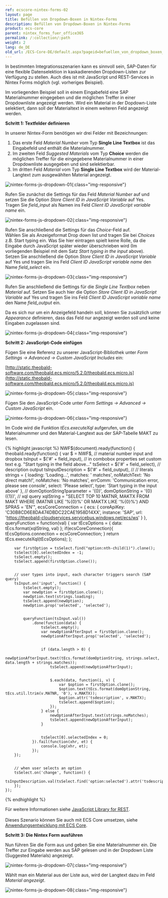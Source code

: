 ```yaml
---
ref: ecscore-nintex-forms-02
layout: page
title: Befüllen von Dropdown-Boxen in Nintex-Forms
description: Befüllen von Dropdown-Boxen in Nintex-Forms
product: ecs-core
parent: nintex_forms_fuer_office365
permalink: /:collection/:path
weight: 2
lang: de_DE
old_url: /ECS-Core-DE/default.aspx?pageid=befuellen_von_dropdown_boxen_in_nintex_forms
---
```


In bestimmten Integrationsszenarien kann es sinnvoll sein, SAP-Daten für eine flexible Datenselektion in kaskadierenden Dropdown-Listen zur Verfügung zu stellen. Auch dies ist mit JavaScript und REST-Services in Nintex Forms möglich (vgl. vorheriges Beispiel).

Im vorliegenden Beispiel soll in einem Eingabefeld eine SAP Materialnummer eingegeben und die möglichen Treffer in einer Dropdownliste angezeigt werden. Wird ein Material in der Dopdown-Liste selektiert, dann soll der Materialtext in einem weiteren Feld angezeigt werden. 

**Schritt 1: Textfelder definieren**

In unserer Nintex-Form benötigen wir drei Felder mit Bezeichnungen: 

1. Das erste Feld *Material Number* vom Typ **Single Line Textbox** ist das Eingabefeld und enthält die Materialnummer.
2. Im zweiten Feld *Suggested Materials* vom Typ **Choice** werden die möglichen Treffer für die eingegebene Materialnummer in einer Dropdownliste ausgegeben und sind selektierbar.
3. Im dritten Feld *Material* vom Typ **Single Line Textbox** wird der Material-Langtext zum ausgewählten Material angezeigt.

![nintex-forms-js-dropdown-01](/img/content/nintex-forms-js-dropdown-01.png){:class="img-responsive"}

Rufen Sie zunächst die Settings für das Feld *Material Number* auf und setzen Sie die Option *Store Client ID in JavaScript Variable* auf Yes. <br>
Tragen Sie *field_input* als Namen ins Feld *Client ID JavaScript variable name* ein.

![nintex-forms-js-dropdown-02](/img/content/nintex-forms-js-dropdown-02.png){:class="img-responsive"}

Rufen Sie anschließend die Settings für das *Choice*-Feld auf. <br>
Wählen Sie als Anzeigeformat Drop down list und tragen Sie bei *Choices* z.B. Start typing ein. Was Sie hier eintragen spielt keine Rolle, da die Eingabe durch JavaScript später wieder überschrieben wird (Im vorliegenden Beispiel mit dem Satz *Start typing in the input* above).  
Setzen Sie anschließend die Option *Store Client ID in JavaScript Variable* auf Yes und tragen Sie ins Feld *Client ID JavaScript variable name* den Name *field_select* ein.

![nintex-forms-js-dropdown-03](/img/content/nintex-forms-js-dropdown-03.png){:class="img-responsive"}

Rufen Sie anschließend die Settings für die *Single Line Textbox* neben *Material* auf. Setzen Sie auch hier die Option *Store Client ID in JavaScript Variable* auf Yes und tragen Sie ins Feld *Client ID JavaScript variable name* den Name *field_output* ein.   

Da es sich nur um ein Anzeigefeld handeln soll, können Sie zusätzlich unter *Appearance* definieren, dass das Feld nur angezeigt werden soll und keine Eingaben zugelassen sind.        

![nintex-forms-js-dropdown-04](/img/content/nintex-forms-js-dropdown-04.png){:class="img-responsive"}

**Schritt 2: JavaScript-Code einfügen**

Fügen Sie eine Referenz zu unserer JavaScript-Bibliothek unter *Form Settings -> Advanced -> Custom JavaScript Includes* ein:

[http://static.theobald-software.com/theobald.ecs.micro/5.2.0/theobald.ecs.micro.js](http://static.theobald-software.com/theobald.ecs.micro/5.2.0/theobald.ecs.micro.js)


![nintex-forms-js-dropdown-05](/img/content/nintex-forms-js-dropdown-05.png){:class="img-responsive"}

Fügen Sie den JavaScript-Code unter *Form Settings -> Advanced -> Custom JavaScript* ein.

![nintex-forms-js-dropdown-06](/img/content/nintex-forms-js-dropdown-06.png){:class="img-responsive"}

Im Code wird die Funktion *tEcs.executeXql* aufgerufen, um die Materialnummer und den Material-Langtext aus der SAP-Tabelle MAKT zu lesen.

{% highlight javascript %}
NWF$(document).ready(function() {
    theobald.ready(function() {
        var $ = NWF$,
            // material number input and dropbox
            tsInput = $('#' + field_input),
            // in combobox properties set custom text e.g. "Start typing in the field above..."
            tsSelect = $('#' + field_select),
            // description output
            tsInputDescription = $('#' + field_output),
            //
            // literals
            strings = {
                loading: 'Loading...',
                matches: ' matches',
                noMatchText: 'No direct match!',
                noMatches: 'No matches',
                errComm: 'Communication error, please see console',
                select: 'Please select',
                type: 'Start typing in the input above'
            },
            //
            domOptionString1parameter = '{0}',
            domOptionString = '{0} ({1})',
            // xql query
            xqlString = "SELECT TOP 10 MATNR, MAKTX FROM MAKT WHERE (MATNR LIKE '%{0}%' OR MAKTX LIKE '%{0}%') AND SPRAS = 'EN'",
            ecsCoreConnection = {
                ecs: {
                    coreApiKey: 'C30B8CD6E8DA474DBDC22CAE1958D14XX',
                    instance: 'SAP',
                    url: 'https://theobald-cloudservices.servicebus.windows.net/ecs/ws'
                }
            },
            queryFunction = function(val) {
                var tEcsOptions = {
                    data: tEcs.format(xqlString, val)
                };
                if(ecsCoreConnection){
                    tEcsOptions.connection = ecsCoreConnection;
                }
                return tEcs.executeXql(tEcsOptions);
            };
 
 
        var firstOption = tsSelect.find("option:nth-child(1)").clone();
        tsSelect[0].selectedIndex = -1;
        tsSelect.empty();
        tsSelect.append(firstOption.clone());
 
 
        // user types into input, each character triggers search (SAP query)
        tsInput.on('input', function() {
            tsSelect.empty();
            var newOption = firstOption.clone();
            newOption.text(strings.loading);
            tsSelect.append(newOption);
            newOption.prop('selected', 'selected');
 
 
            queryFunction(tsInput.val())
                .done(function(data) {
                    tsSelect.empty();
                    var newOptionAfterInput = firstOption.clone();
                    newOptionAfterInput.prop('selected', 'selected');
 
 
                    if (data.length > 0) {
                        newOptionAfterInput.text(tEcs.format(domOptionString, strings.select, data.length + strings.matches));
                        tsSelect.append(newOptionAfterInput);
 
 
                        $.each(data, function(i, v) {
                            var $option = firstOption.clone();
                            $option.text(tEcs.format(domOptionString, tEcs.util.ltrim(v.MATNR, '0'), v.MAKTX));
                            $option.attr('tsdescription', v.MAKTX);
                            tsSelect.append($option);
                        });
                    } else {
                        newOptionAfterInput.text(strings.noMatches);
                        tsSelect.append(newOptionAfterInput);
                    }
 
 
                    tsSelect[0].selectedIndex = 0;
                }).fail(function(xhr, et) {
                    console.log(xhr, et);
                });
        });
 
 
        // when user selects an option
        tsSelect.on('change', function() {
            tsInputDescription.val(tsSelect.find('option:selected').attr('tsdescription'));
        });
    });
{% endhighlight %}

Für weitere Informationen siehe [JavaScript Library for REST](../../../erpconnect-services/ecs-de/ecs-runtime/ecs-webservices/javascript-bibliothek-fuer-rest).<br>  
Dieses Szenario können Sie auch mit ECS Core umsetzen, siehe [Anwendungsentwicklung mit ECS Core](../../anwendungsentwicklung-mit-ecs-core).

**Schritt 3: Die Nintex Form ausführen**

Nun führen Sie die Form aus und geben Sie eine Materialnummer ein. Die Treffer zur Eingabe werden aus SAP gelesen und in der Dropdown Liste (Suggested Materials) angezeigt.  


![nintex-forms-js-dropdown-07](/img/content/nintex-forms-js-dropdown-07.png){:class="img-responsive"}

Wählt man ein Material aus der Liste aus, wird der Langtext dazu im Feld *Material angezeigt*. 

![nintex-forms-js-dropdown-08](/img/content/nintex-forms-js-dropdown-08.png){:class="img-responsive"}
